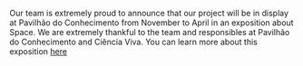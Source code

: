 Our team is extremely proud to announce that our project will be in display at Pavilhão do Conhecimento from November to April
in an exposition about Space. We are extremely thankful to the team and responsibles at Pavilhão do Conhecimento and Ciência
Viva. You can learn more about this exposition [here](https://www.pavconhecimento.pt/missao-espaco)
